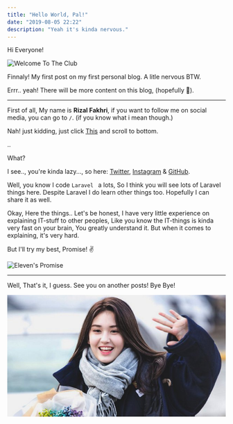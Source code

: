 ```yaml
---
title: "Hello World, Pal!"
date: "2019-08-05 22:22"
description: "Yeah it's kinda nervous."
---
```


Hi Everyone!

![Welcome To The Club](https://media.giphy.com/media/l4JyOCNEfXvVYEqB2/giphy.gif)

Finnaly! My  first post on my first personal blog. A litle nervous BTW. 

Errr.. yeah! There will be more content on this blog, (hopefully 🥶).

-----

First of all, My name is **Rizal Fakhri**, if you want to follow me on social media, you can go to `/`. (if you know what i mean though.)

Nah! just kidding, just click [This](https://rizalfakhri.id/) and scroll to bottom.

..

What?

I see.., you're kinda lazy..., so here: [Twitter](https://twitter.com/rizal__fakhri), [Instagram](https://instagram.com/rizal_fakhri) & [GitHub](https://github.com/rizalfakhri).


Well, you know I code `Laravel ` a lots, So I think you will see lots of Laravel things here. Despite Laravel I do learn other things too.
Hopefully I can share it as well.

Okay, Here the things.. Let's be honest, I have very little experience on explaining IT-stuff to other peoples, Like you know
the IT-things is kinda very fast on your brain, You greatly understand it. But when it comes to explaining, it's very hard.

But I'll try my best, Promise! ✌️

![Eleven's Promise](https://data.whicdn.com/images/303599558/original.gif)

---

Well, That's it, I guess. See you on another posts! Bye Bye!

![Somi Bye Bye!](./somi-bye-bye.jpg)



